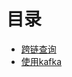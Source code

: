 # 目录
- [跨链查询](/learn_hyperledger_fabric/cross-chain.md)
- [使用kafka](/learn_hyperledger_fabric/use-kafka.md)